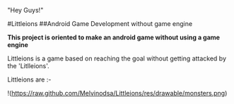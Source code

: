 "Hey Guys!"

#Littleions
##Android Game Development without game engine

**This project is oriented to make an android game without using a game engine**

Littleions is a game based on reaching the goal without getting attacked by the 'Litlleions'.

Littleions are :-

!(https://raw.github.com/Melvinodsa/Littleions/res/drawable/monsters.png)
